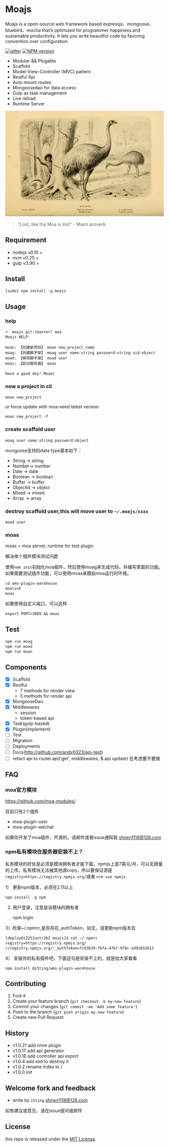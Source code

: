 # Moajs

Moajs is a open-source web framework based expressjs、mongoose、bluebird、mocha that’s optimized
for programmer happiness and sustainable productivity. It lets you
write beautiful code by favoring convention over configuration.

[![gitter][gitter-image]][gitter-url]
[![NPM version][npm-image]][npm-url]

* Modular && Plugable
* Scaffold
* Model-View-Controller (MVC) pattern
* Restful Api
* Auto mount routes
* Mongoosedao for data access
* Gulp as task management
* Live reload
* Runtime Server 


![](doc/moa.jpg)

> "Lost, like the Moa is lost" - Maori proverb

## Requirement 

- nodejs v0.10 + 
- nvm    v0.25 +
- gulp   v3.90 +

## Install

    [sudo] npm install -g moajs
    
## Usage

### help

    ➜  moajs git:(master) moa
    Moajs HELP:

    moan: 【创建新项目】 moan new_project_name
    moag: 【创建脚手架】 moag user name:string password:string uid:object
    moad: 【移除脚手架】 moad user
    moas: 【启动服务器】 moas

    Have a good day! Moaer

### new a project in cli

    moan new_project
    
or force update with moa-seed latest version

    moan new_project -f
    
### create scaffold user

    moag user name:string password:object
    
    
mongoose支持的data type基本如下：

- String -> string
- Number-> number
- Date -> date
- Boolean -> boolean
- Buffer -> buffer
- ObjectId -> object
- Mixed  -> mixed
- Array -> array

### destroy scaffold user,this will move user to `~/.moajs/xxxx`

    moad user

### moas

moas = moa server, runtime for test plugin

解决单个插件模块测试问题

使用`nmm init`初始化moa插件，然后使用moag来生成代码，并编写里面的功能。如果需要测试插件功能，可以使用moas来模拟moa运行时环境。


```
cd wms-plugin-warehouse
moalink
moas
```

如果使用自定义端口，可以这样

```
export PORT=3009 && moas
```

## Test

    npm run moag
    npm run moad
    npm run moan
    
## Components

- [x] Scaffold
- [x] Restful
  - 7 methods for render view
  - 5 methods for render api
- [x] MongooseDao
- [x] Middlewares
  - session
  - token-based api
- [x] Task(gulp-based)
- [x] Plugin(implement)
- [ ] Test
- [ ] Migration
- [ ] Deployments
- [ ] Docs(http://github.com/andy0323/api-test)
- [ ] refact api to router.api('get', middlewares, $.api.update) 在考虑要不要做

## FAQ

### moa官方模块

https://github.com/moa-modules/

目前只有2个插件

- moa-plugin-user
- moa-plugin-wechat

如果你开发了moa插件，开源的，请邮件或者issue通知我 shiren1118@126.com

### npm私有模块在服务器安装不上？

私有模块的好处是必须是模块拥有者才能下载，npmjs上是7美元/月，可以无限量的上传。私有模块无法被其他源copy，所以要保证源是`registry=https://registry.npmjs.org/`或者
`nrm use npmjs`.

1） 更新npm版本，必须在2.11以上

    npm install -g npm

2) 用户登录，注意是该模块的拥有者

    npm login
    
3）检查~/.npmrc,是否存在_authToken，如无，请更新npm版本去

```
[deploy@iZ251uvtr2bZ moajs]$ cat ~/.npmrc 
registry=https://registry.npmjs.org/
//registry.npmjs.org/:_authToken=fc83b39-7bfa-47b7-9f8c-ed91652613
```

4） 安装你的私有插件吧，下面这句是安装不上的，就是给大家看看

    npm install @i5ting/wms-plugin-warehouse
    

## Contributing

1. Fork it
2. Create your feature branch (`git checkout -b my-new-feature`)
3. Commit your changes (`git commit -am 'Add some feature'`)
4. Push to the branch (`git push origin my-new-feature`)
5. Create new Pull Request

## History

- v1.0.21 add nmm plugin
- v1.0.17 add api generator
- v1.0.16 add controller api export
- v1.0.4 add exd to destroy it
- v1.0.2 rename index to /
- v1.0.0 init


## Welcome fork and feedback

- write by `i5ting` shiren1118@126.com

如有建议或意见，请在issue提问或邮件

## License

this repo is released under the [MIT
License](http://www.opensource.org/licenses/MIT).


[npm-image]: https://img.shields.io/npm/v/moajs.svg?style=flat-square
[npm-url]: https://npmjs.org/package/moajs
[gitter-image]: https://badges.gitter.im/Join%20Chat.svg
[gitter-url]: https://gitter.im/i5ting/moajs?utm_source=badge&utm_medium=badge&utm_campaign=pr-badge&utm_content=badge